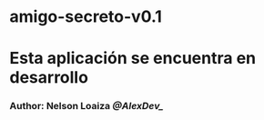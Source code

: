 # amigo-secreto-v0.1
<h1>Esta aplicación se encuentra en desarrollo</h1>
<h3><strong>Author:</strong> Nelson Loaiza <em>@AlexDev_</em></h3>